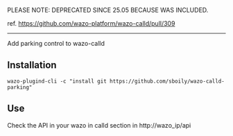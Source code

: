 PLEASE NOTE: DEPRECATED SINCE 25.05 BECAUSE WAS INCLUDED.

ref. https://github.com/wazo-platform/wazo-calld/pull/309

-------------

Add parking control to wazo-calld

Installation
------------

    wazo-plugind-cli -c "install git https://github.com/sboily/wazo-calld-parking"

Use
---

Check the API in your wazo in calld section in http://wazo_ip/api
